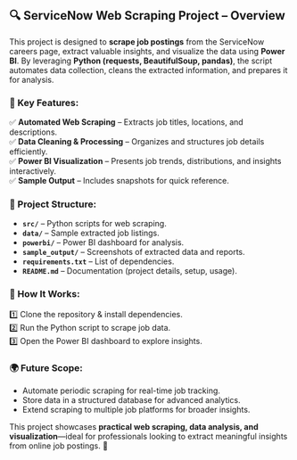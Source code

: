 ## **🔍 ServiceNow Web Scraping Project – Overview**  

This project is designed to **scrape job postings** from the ServiceNow careers page, extract valuable insights, and visualize the data using **Power BI**. By leveraging **Python (requests, BeautifulSoup, pandas)**, the script automates data collection, cleans the extracted information, and prepares it for analysis.  

### **📌 Key Features:**  
✅ **Automated Web Scraping** – Extracts job titles, locations, and descriptions.  
✅ **Data Cleaning & Processing** – Organizes and structures job details efficiently.  
✅ **Power BI Visualization** – Presents job trends, distributions, and insights interactively.  
✅ **Sample Output** – Includes snapshots for quick reference.  

### **📂 Project Structure:**  
- **`src/`** – Python scripts for web scraping.  
- **`data/`** – Sample extracted job listings.  
- **`powerbi/`** – Power BI dashboard for analysis.  
- **`sample_output/`** – Screenshots of extracted data and reports.  
- **`requirements.txt`** – List of dependencies.  
- **`README.md`** – Documentation (project details, setup, usage).  

### **🚀 How It Works:**  
1️⃣ Clone the repository & install dependencies.  
2️⃣ Run the Python script to scrape job data.  
3️⃣ Open the Power BI dashboard to explore insights.  

### **🌍 Future Scope:**  
- Automate periodic scraping for real-time job tracking.  
- Store data in a structured database for advanced analytics.  
- Extend scraping to multiple job platforms for broader insights.  

This project showcases **practical web scraping, data analysis, and visualization**—ideal for professionals looking to extract meaningful insights from online job postings. 🚀  

